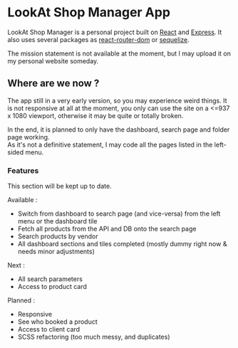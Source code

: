 # LookAt Shop Manager App

LookAt Shop Manager is a personal project built on [React](https://en.reactjs.org/) and [Express](http://expressjs.com/).
It also uses several packages as [react-router-dom](https://reactrouter.com/en/v6.3.0/getting-started/overview) or [sequelize](https://sequelize.org/).

The mission statement is not available at the moment, but I may upload it on my personal website someday.

## Where are we now ?

The app still in a very early version, so you may experience weird things. It is not responsive at all at the moment, 
you only can use the site on a <=937 x 1080 viewport, otherwise it may be quite or totally broken.

In the end, it is planned to only have the dashboard, search page and folder page working.  
As it's not a definitive statement, I may code all the pages listed in the left-sided menu.

### Features

This section will be kept up to date.

Available :
- Switch from dashboard to search page (and vice-versa) from the left menu or the dashboard tile
- Fetch all products from the API and DB onto the search page
- Search products by vendor
- All dashboard sections and tiles completed (mostly dummy right now & needs minor adjustments)

Next : 
- All search parameters
- Access to product card

Planned :
- Responsive
- See who booked a product
- Access to client card
- SCSS refactoring (too much messy, and duplicates)
